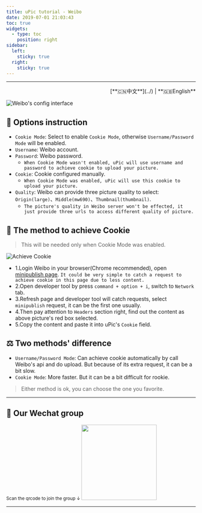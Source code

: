 ```yaml
---
title: uPic tutorial - Weibo
date: 2019-07-01 21:03:43
toc: true
widgets:
  - type: toc
    position: right
sidebar:
  left:
    sticky: true
  right:
    sticky: true
---
```


<hr><!-- i18n --><div align="right">[**🇨🇳中文**](../)  | **🇬🇧English**</div><!-- i18n -->

![Weibo's config interface](https://gitee.com/gee1k/oss/raw/master/tutorials/weibo-host.png)

## 📝 Options instruction

- `Cookie Mode`: Select to enable `Cookie Mode`, otherwise `Username/Password Mode` will be enabled.
- `Username`: Weibo account.
- `Password`: Weibo password.
  - `When Cookie Mode wasn't enabled, uPic will use username and password to achieve cookie to upload your picture.`
- `Cookie`: Cookie configured manually.
  - `When Cookie Mode was enabled, uPic will use this cookie to upload your picture.`
- `Quality`: Weibo can provide three picture quality to select: `Origin(large)`、`Middle(mw690)`、`Thumbnail(thumbnail)`.
  - `The picture's quality in Weibo server won't be effected, it just provide three urls to access different quality of picture.`

## 🔑 The method to achieve Cookie

> This will be needed only when Cookie Mode was enabled.

![Achieve Cookie](https://gitee.com/gee1k/oss/raw/master/tutorials/weibo-get-cookie.png)

- 1.Login Weibo in your browser(Chrome recommended), open <a href="https://weibo.com/minipublish" target="_blank">minipublish page</a>. `It could be very simple to catch a request to achieve cookie in this page due to less content.`
- 2.Open developer tool by press `command + option + i`, switch to `Network` tab.
- 3.Refresh page and developer tool will catch requests, select `minipublish` request, it can be the first one usually.
- 4.Then pay attention to `Headers` section right, find out the content as above picture's red box selected.
- 5.Copy the content and paste it into uPic's `Cookie` field.

## ⚖️ Two methods' difference

- `Username/Password Mode`: Can achieve cookie automatically by call Weibo's api and do upload. But because of its extra request, it can be a bit slow.
- `Cookie Mode`: More faster. But it can be a bit difficult for rookie.

> Either method is ok, you can choose the one you favorite.

<hr>

## 💌 Our Wechat group
  <small>Scan the qrcode to join the group ↓ </small>
	<img src="https://cdn.jsdelivr.net/gh/gee1k/oss@master/personal/geee1k.JPG" height="200" style="height:200px">

<hr>
